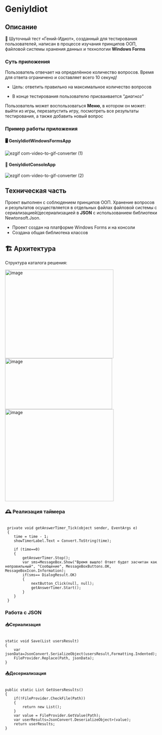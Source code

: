 # GeniyIdiot

## Описание 
🧠 Шуточный тест «Гений-Идиот», созданный для тестирования пользователей, написан в процессе изучания принципов ООП, файловой системы хранения данных и технологии **Windows Forms**
### Суть приложения
Пользователь отвечает на определённое количество вопросов. Время для ответа ограничено и составляет всего 10 секунд!

* Цель: ответить правильно на максимальное количество вопросов

* В конце тестирования пользователю присваивается _"диагноз"_

Пользователь может воспользоваться **Меню**, в котором он может: выйти из игры, перезапустить игру, посмотреть все результаты тестирования, а также добавить новый вопрос

### Пример работы приложения
#### 🖥️ GeniyIdiotWindowsFormsApp

![ezgif com-video-to-gif-converter (1)](https://github.com/user-attachments/assets/37d78572-13b4-4480-8319-5fcd24c642f7)

#### 📂 GeniyIdiotConsoleApp

![ezgif com-video-to-gif-converter (2)](https://github.com/user-attachments/assets/574f9d7e-380f-40d4-bde1-ee82c569ef46)

## Техническая часть
Проект выполнен с соблюдением принципов ООП. Хранение вопросов и результатов осуществляется в отдельных файлах файловой системы с сериализацией/десериализацией в **JSON** с использованием библиотеки Newtonsoft.Json.
* Проект создан на платформе Windows Forms и на консоли
* Создана общая библиотека классов

## 🏗️ Архитектура
Структура каталога решения:

 <img width="357" height="291" alt="image" src="https://github.com/user-attachments/assets/b2a1726a-5abc-4e06-802b-fff04c0683ac" /> <img width="353" height="167" alt="image" src="https://github.com/user-attachments/assets/29f936fb-8e74-4826-96d3-af254773ac88" /> <img width="358" height="302" alt="image" src="https://github.com/user-attachments/assets/3c22ccfb-5945-475b-adb1-de729e00cdff" />

### 🕰️ Реализация таймера
<pre><code>
 private void getAnswerTimer_Tick(object sender, EventArgs e)
 {
    time = time - 1;
    showTimerLabel.Text = Convert.ToString(time);

    if (time==0)
    {
        getAnswerTimer.Stop();
        var sms=MessageBox.Show("Время вышло! Ответ будет засчитан как неправильный", "Сообщение", MessageBoxButtons.OK, MessageBoxIcon.Information);
        if(sms== DialogResult.OK)
        {
            nextButton_Click(null, null);
            getAnswerTimer.Start();
        }
    }
 }
</code></pre>

### Работа с JSON
#### 📥Сериализация
<pre><code>
static void Save(List<User> usersResult)
{
    var jsonData=JsonConvert.SerializeObject(usersResult,Formatting.Indented);
    FileProvider.Replace(Path, jsonData);
}
</code></pre>

#### 📤Десериализация
<pre><code>
public static List<User> GetUsersResults()
{
    if(!FileProvider.CheckFile(Path))
    {
        return new List<User>();
    }
    var value = FileProvider.GetValue(Path);
    var userResults=JsonConvert.DeserializeObject<List<User>>(value);
    return userResults;
}
</code></pre>     

